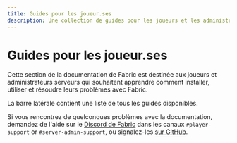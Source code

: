 ```yaml
---
title: Guides pour les joueur.ses
description: Une collection de guides pour les joueurs et les administrateurs de serveur sur comment installer et utiliser Fabric.
---
```


# Guides pour les joueur.ses

Cette section de la documentation de Fabric est destinée aux joueurs et administrateurs serveurs qui souhaitent apprendre comment installer, utiliser et résoudre leurs problèmes avec Fabric.

La barre latérale contient une liste de tous les guides disponibles.

Si vous rencontrez de quelconques problèmes avec la documentation, demandez de l'aide sur le [Discord de Fabric](https://discord.gg/v6v4pMv) dans les canaux `#player-support` or `#server-admin-support`, ou signalez-les [sur GitHub](https://github.com/FabricMC/fabric-docs).

